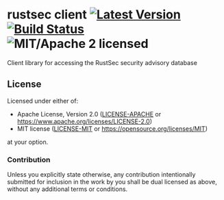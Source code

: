 # rustsec client [![Latest Version][crate-image]][crate-link] [![Build Status][build-image]][build-link] ![MIT/Apache 2 licensed][license-image]

[crate-image]: https://img.shields.io/crates/v/rustsec.svg
[crate-link]: https://crates.io/crates/rustsec-client
[build-image]: https://travis-ci.org/rustsec/rustsec-client.svg?branch=master
[build-link]: https://travis-ci.org/rustsec/rustsec-client
[license-image]: https://img.shields.io/badge/license-MIT%2FApache2-blue.svg

Client library for accessing the RustSec security advisory database

## License

Licensed under either of:

 * Apache License, Version 2.0 ([LICENSE-APACHE] or https://www.apache.org/licenses/LICENSE-2.0)
 * MIT license ([LICENSE-MIT] or https://opensource.org/licenses/MIT)

at your option.

[LICENSE-APACHE]: https://github.com/rustsec/rustsec-client/blob/master/LICENSE-APACHE
[LICENSE-MIT]: https://github.com/rustsec/rustsec-client/blob/master/LICENSE-MIT

### Contribution

Unless you explicitly state otherwise, any contribution intentionally submitted
for inclusion in the work by you shall be dual licensed as above, without any
additional terms or conditions.
